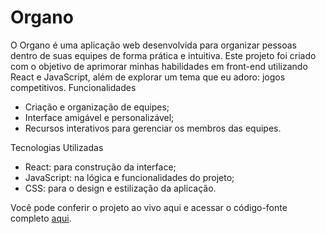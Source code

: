 # Organo

O Organo é uma aplicação web desenvolvida para organizar pessoas dentro de suas equipes de forma prática e intuitiva. Este projeto foi criado com o objetivo de aprimorar minhas habilidades em front-end utilizando React e JavaScript, além de explorar um tema que eu adoro: jogos competitivos.
Funcionalidades
- Criação e organização de equipes;
- Interface amigável e personalizável;
- Recursos interativos para gerenciar os membros das equipes.

Tecnologias Utilizadas
- React: para construção da interface;
- JavaScript: na lógica e funcionalidades do projeto;
- CSS: para o design e estilização da aplicação.

Você pode conferir o projeto ao vivo aqui e acessar o código-fonte completo [aqui](https://organo-snowy-three.vercel.app).

